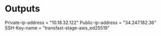# Outputs

Private-ip-address = "10.18.32.122"
Public-ip-address = "34.247.182.36"
SSH-Key-name = "transfast-stage-aws_ed25519"
